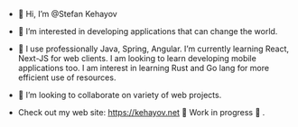 - 👋  Hi, I’m @Stefan Kehayov
- 👀  I’m interested in developing applications that can change the world.
- 🌱  I use professionally Java, Spring, Angular. I’m currently learning React, Next-JS for web clients. I am looking to learn developing mobile applications too. I am interest in learning Rust and Go lang for more efficient use of resources.

- 💞️  I’m looking to collaborate on variety of web projects.
- Check out my web site: https://kehayov.net   🚧 Work in progress 🚧 .
